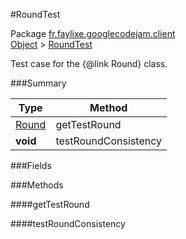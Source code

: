 #RoundTest

Package [fr.faylixe.googlecodejam.client](https://github.com/Faylixe/googlecodejam-client/blob/master/fr/faylixe/googlecodejam/client)<br>
[Object]() > [RoundTest](https://github.com/Faylixe/googlecodejam-client/blob/master/javadoc/fr/faylixe/googlecodejam/client/RoundTest.md)

Test case for the {@link Round} class.

###Summary


| Type | Method |
| --- | --- |
| [Round](https://github.com/Faylixe/googlecodejam-client/blob/master/javadoc/fr/faylixe/googlecodejam/client/Round.md) | getTestRound |
| **void** | testRoundConsistency |

###Fields


###Methods

####getTestRound


####testRoundConsistency


